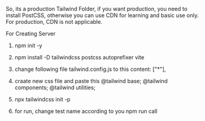 So, its a production Tailwind Folder, if you want production, you need to install PostCSS, otherwise you can use CDN for learning and basic use only. For production, CDN is not applicable.

For Creating Server

1) npm init -y
2) npm install -D tailwindcss postcss autoprefixer vite

3) change following file tailwind.config.js to this
content: ["*"],

4) craate new css file and paste this
@tailwind base;
@tailwind components;
@tailwind utilities;


5) npx tailwindcss init -p

6) for run, change test name according to you
npm run call

